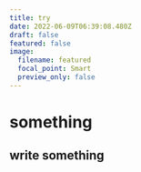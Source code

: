 ```yaml
---
title: try
date: 2022-06-09T06:39:08.480Z
draft: false
featured: false
image:
  filename: featured
  focal_point: Smart
  preview_only: false
---
```

# something
## write something
